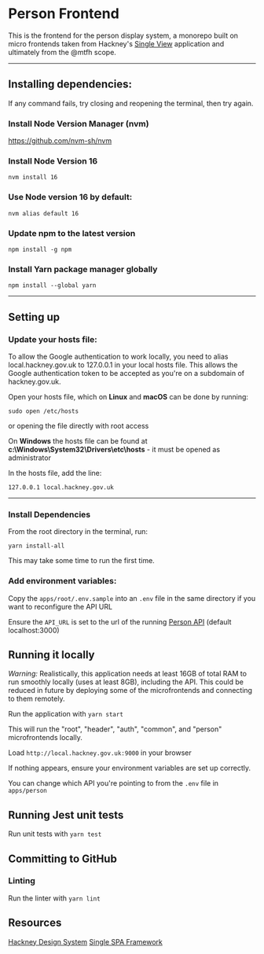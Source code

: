 # Person Frontend

This is the frontend for the person display system, a monorepo built on micro frontends taken from Hackney's [Single View](https://github.com/LBHackney-IT/single-view-frontend) application and ultimately from the @mtfh scope.

<hr>

## Installing dependencies:
If any command fails, try closing and reopening the terminal, then try again.

### Install Node Version Manager (nvm)
https://github.com/nvm-sh/nvm

### Install Node Version 16

`nvm install 16`

### Use Node version 16 by default:

`nvm alias default 16`

### Update npm to the latest version

`npm install -g npm`

### Install Yarn package manager globally

`npm install --global yarn`

<hr>

## Setting up
### Update your hosts file:
To allow the Google authentication to work locally, you need to alias local.hackney.gov.uk to 127.0.0.1 in your local hosts file. This allows the Google authentication token to be accepted as you're on a subdomain of hackney.gov.uk.

Open your hosts file, which on **Linux** and **macOS** can be done by running:

`sudo open /etc/hosts`

or opening the file directly with root access

On **Windows** the hosts file can be found at **c:\Windows\System32\Drivers\etc\hosts** - it must be opened as administrator

In the hosts file, add the line: 

`127.0.0.1 local.hackney.gov.uk`

<hr>

### Install Dependencies 

From the root directory in the terminal, run:

`yarn install-all`

This may take some time to run the first time.

### Add environment variables:
Copy the `apps/root/.env.sample` into an `.env` file in the same directory if you want to reconfigure the API URL

Ensure the `API_URL` is set to the url of the running [Person API](https://github.com/adamtry/assessment-person-api) (default localhost:3000)

## Running it locally

*Warning:* Realistically, this application needs at least 16GB of total RAM to run smoothly locally (uses at least 8GB), including the API. This could be reduced in future by deploying some of the microfrontends and connecting to them remotely.

Run the application with `yarn start`

This will run the "root", "header", "auth", "common", and "person" microfrontends locally.

Load `http://local.hackney.gov.uk:9000` in your browser

If nothing appears, ensure your environment variables are set up correctly.

You can change which API you're pointing to from the `.env` file in `apps/person`

## Running Jest unit tests

Run unit tests with `yarn test`

## Committing to GitHub
### Linting
Run the linter with `yarn lint`

## Resources

[Hackney Design System](https://design-system.hackney.gov.uk/developing/installing-from-npm/)
[Single SPA Framework](https://single-spa.js.org/docs/getting-started-overview)
